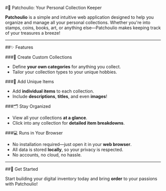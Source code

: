 #🌿 Patchoulio: Your Personal Collection Keeper

**Patchoulio** is a simple and intuitive web application designed to help you organize and manage all your personal collections. Whether you're into stamps, coins, books, art, or anything else—Patchoulio makes keeping track of your treasures a breeze!

---

##✨ Features

###📁 Create Custom Collections
- Define **your own categories** for anything you collect.
- Tailor your collection types to your unique hobbies.

###📸 Add Unique Items
- Add **individual items** to each collection.
- Include **descriptions**, **titles**, and even **images**!

###🗂️ Stay Organized
- View all your collections **at a glance**.
- Click into any collection for **detailed item breakdowns**.

###💻 Runs in Your Browser
- No installation required—just open it in your **web browser**.
- All data is stored **locally**, so your privacy is respected.
- No accounts, no cloud, no hassle.

---

##🚀 Get Started

Start building your digital inventory today and bring **order** to your passions with Patchoulio!
